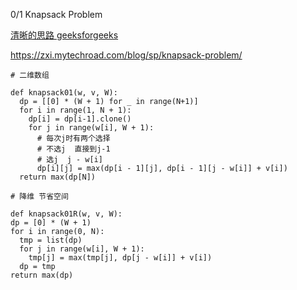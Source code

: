 0/1 Knapsack Problem

[清晰的思路 geeksforgeeks ](https://www.geeksforgeeks.org/0-1-knapsack-problem-dp-10/)

https://zxi.mytechroad.com/blog/sp/knapsack-problem/

```python3
# 二维数组

def knapsack01(w, v, W):
  dp = [[0] * (W + 1) for _ in range(N+1)]
  for i in range(1, N + 1):
    dp[i] = dp[i-1].clone()
    for j in range(w[i], W + 1):
      # 每次j时有两个选择 
      # 不选j  直接到j-1
      # 选j  j - w[i]
      dp[i][j] = max(dp[i - 1][j], dp[i - 1][j - w[i]] + v[i])
  return max(dp[N])
```  
  
  
```python3 
# 降维 节省空间

def knapsack01R(w, v, W):
dp = [0] * (W + 1)
for i in range(0, N):
  tmp = list(dp)
  for j in range(w[i], W + 1):
    tmp[j] = max(tmp[j], dp[j - w[i]] + v[i])
  dp = tmp
return max(dp)
```
